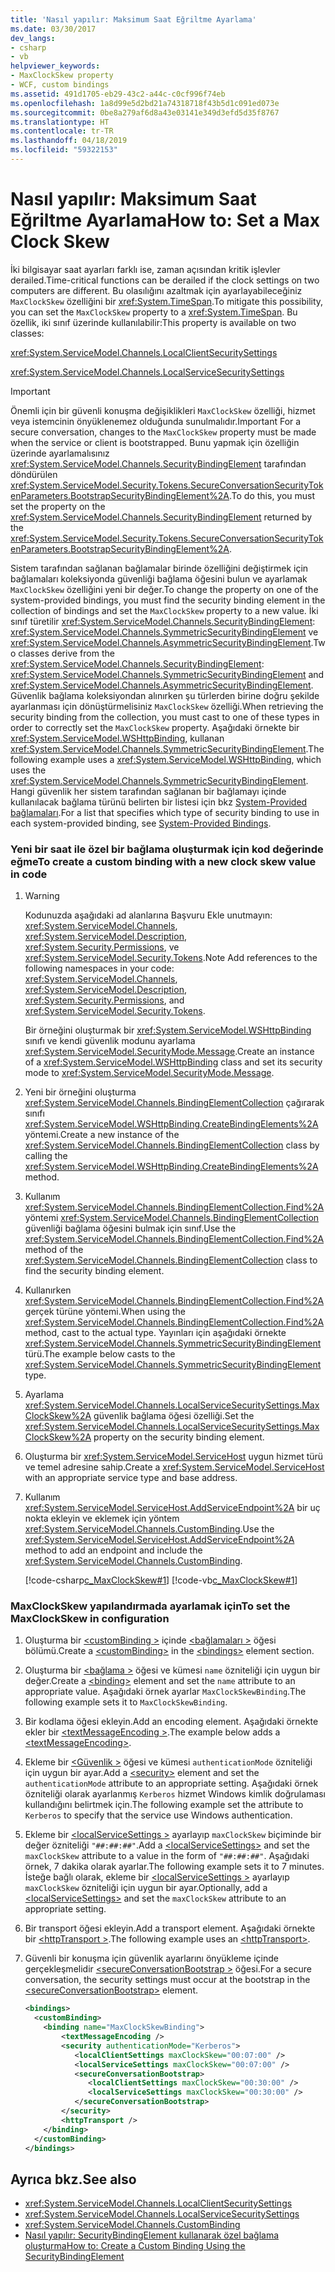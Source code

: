```yaml
---
title: 'Nasıl yapılır: Maksimum Saat Eğriltme Ayarlama'
ms.date: 03/30/2017
dev_langs:
- csharp
- vb
helpviewer_keywords:
- MaxClockSkew property
- WCF, custom bindings
ms.assetid: 491d1705-eb29-43c2-a44c-c0cf996f74eb
ms.openlocfilehash: 1a8d99e5d2bd21a74318718f43b5d1c091ed073e
ms.sourcegitcommit: 0be8a279af6d8a43e03141e349d3efd5d35f8767
ms.translationtype: HT
ms.contentlocale: tr-TR
ms.lasthandoff: 04/18/2019
ms.locfileid: "59322153"
---
```

# <a name="how-to-set-a-max-clock-skew"></a><span data-ttu-id="e8908-102">Nasıl yapılır: Maksimum Saat Eğriltme Ayarlama</span><span class="sxs-lookup"><span data-stu-id="e8908-102">How to: Set a Max Clock Skew</span></span>
<span data-ttu-id="e8908-103">İki bilgisayar saat ayarları farklı ise, zaman açısından kritik işlevler derailed.</span><span class="sxs-lookup"><span data-stu-id="e8908-103">Time-critical functions can be derailed if the clock settings on two computers are different.</span></span> <span data-ttu-id="e8908-104">Bu olasılığını azaltmak için ayarlayabileceğiniz `MaxClockSkew` özelliğini bir <xref:System.TimeSpan>.</span><span class="sxs-lookup"><span data-stu-id="e8908-104">To mitigate this possibility, you can set the `MaxClockSkew` property to a <xref:System.TimeSpan>.</span></span> <span data-ttu-id="e8908-105">Bu özellik, iki sınıf üzerinde kullanılabilir:</span><span class="sxs-lookup"><span data-stu-id="e8908-105">This property is available on two classes:</span></span>  
  
 <xref:System.ServiceModel.Channels.LocalClientSecuritySettings>  
  
 <xref:System.ServiceModel.Channels.LocalServiceSecuritySettings>  
  
> [!IMPORTANT]
>  <span data-ttu-id="e8908-106">Önemli için bir güvenli konuşma değişiklikleri `MaxClockSkew` özelliği, hizmet veya istemcinin önyüklenemez olduğunda sunulmalıdır.</span><span class="sxs-lookup"><span data-stu-id="e8908-106">Important   For a secure conversation, changes to the `MaxClockSkew` property  must be made when the service or client is bootstrapped.</span></span> <span data-ttu-id="e8908-107">Bunu yapmak için özelliğin üzerinde ayarlamalısınız <xref:System.ServiceModel.Channels.SecurityBindingElement> tarafından döndürülen <xref:System.ServiceModel.Security.Tokens.SecureConversationSecurityTokenParameters.BootstrapSecurityBindingElement%2A>.</span><span class="sxs-lookup"><span data-stu-id="e8908-107">To do this, you must set the property on the <xref:System.ServiceModel.Channels.SecurityBindingElement> returned by the <xref:System.ServiceModel.Security.Tokens.SecureConversationSecurityTokenParameters.BootstrapSecurityBindingElement%2A>.</span></span>  
  
 <span data-ttu-id="e8908-108">Sistem tarafından sağlanan bağlamalar birinde özelliğini değiştirmek için bağlamaları koleksiyonda güvenliği bağlama öğesini bulun ve ayarlamak `MaxClockSkew` özelliğini yeni bir değer.</span><span class="sxs-lookup"><span data-stu-id="e8908-108">To change the property on one of the system-provided bindings, you must find the security binding element in the collection of bindings and set the `MaxClockSkew` property to a new value.</span></span> <span data-ttu-id="e8908-109">İki sınıf türetilir <xref:System.ServiceModel.Channels.SecurityBindingElement>: <xref:System.ServiceModel.Channels.SymmetricSecurityBindingElement> ve <xref:System.ServiceModel.Channels.AsymmetricSecurityBindingElement>.</span><span class="sxs-lookup"><span data-stu-id="e8908-109">Two classes derive from the <xref:System.ServiceModel.Channels.SecurityBindingElement>: <xref:System.ServiceModel.Channels.SymmetricSecurityBindingElement> and <xref:System.ServiceModel.Channels.AsymmetricSecurityBindingElement>.</span></span> <span data-ttu-id="e8908-110">Güvenlik bağlama koleksiyondan alınırken şu türlerden birine doğru şekilde ayarlanması için dönüştürmelisiniz `MaxClockSkew` özelliği.</span><span class="sxs-lookup"><span data-stu-id="e8908-110">When retrieving the security binding from the collection, you must cast to one of these types in order to correctly set the `MaxClockSkew` property.</span></span> <span data-ttu-id="e8908-111">Aşağıdaki örnekte bir <xref:System.ServiceModel.WSHttpBinding>, kullanan <xref:System.ServiceModel.Channels.SymmetricSecurityBindingElement>.</span><span class="sxs-lookup"><span data-stu-id="e8908-111">The following example uses a <xref:System.ServiceModel.WSHttpBinding>, which uses the <xref:System.ServiceModel.Channels.SymmetricSecurityBindingElement>.</span></span> <span data-ttu-id="e8908-112">Hangi güvenlik her sistem tarafından sağlanan bir bağlamayı içinde kullanılacak bağlama türünü belirten bir listesi için bkz [System-Provided bağlamaları](../../../../docs/framework/wcf/system-provided-bindings.md).</span><span class="sxs-lookup"><span data-stu-id="e8908-112">For a list that specifies which type of security binding to use in each system-provided binding, see [System-Provided Bindings](../../../../docs/framework/wcf/system-provided-bindings.md).</span></span>  
  
### <a name="to-create-a-custom-binding-with-a-new-clock-skew-value-in-code"></a><span data-ttu-id="e8908-113">Yeni bir saat ile özel bir bağlama oluşturmak için kod değerinde eğme</span><span class="sxs-lookup"><span data-stu-id="e8908-113">To create a custom binding with a new clock skew value in code</span></span>  
  
1. > [!WARNING]
    >  <span data-ttu-id="e8908-114">Kodunuzda aşağıdaki ad alanlarına Başvuru Ekle unutmayın: <xref:System.ServiceModel.Channels>, <xref:System.ServiceModel.Description>, <xref:System.Security.Permissions>, ve <xref:System.ServiceModel.Security.Tokens>.</span><span class="sxs-lookup"><span data-stu-id="e8908-114">Note   Add references to the following namespaces in your code: <xref:System.ServiceModel.Channels>, <xref:System.ServiceModel.Description>, <xref:System.Security.Permissions>, and <xref:System.ServiceModel.Security.Tokens>.</span></span>  
  
     <span data-ttu-id="e8908-115">Bir örneğini oluşturmak bir <xref:System.ServiceModel.WSHttpBinding> sınıfı ve kendi güvenlik modunu ayarlama <xref:System.ServiceModel.SecurityMode.Message>.</span><span class="sxs-lookup"><span data-stu-id="e8908-115">Create an instance of a <xref:System.ServiceModel.WSHttpBinding> class and set its security mode to <xref:System.ServiceModel.SecurityMode.Message>.</span></span>  
  
2. <span data-ttu-id="e8908-116">Yeni bir örneğini oluşturma <xref:System.ServiceModel.Channels.BindingElementCollection> çağırarak sınıfı <xref:System.ServiceModel.WSHttpBinding.CreateBindingElements%2A> yöntemi.</span><span class="sxs-lookup"><span data-stu-id="e8908-116">Create a new instance of the <xref:System.ServiceModel.Channels.BindingElementCollection> class by calling the <xref:System.ServiceModel.WSHttpBinding.CreateBindingElements%2A> method.</span></span>  
  
3. <span data-ttu-id="e8908-117">Kullanım <xref:System.ServiceModel.Channels.BindingElementCollection.Find%2A> yöntemi <xref:System.ServiceModel.Channels.BindingElementCollection> güvenliği bağlama öğesini bulmak için sınıf.</span><span class="sxs-lookup"><span data-stu-id="e8908-117">Use the <xref:System.ServiceModel.Channels.BindingElementCollection.Find%2A> method of the <xref:System.ServiceModel.Channels.BindingElementCollection> class to find the security binding element.</span></span>  
  
4. <span data-ttu-id="e8908-118">Kullanırken <xref:System.ServiceModel.Channels.BindingElementCollection.Find%2A> gerçek türüne yöntemi.</span><span class="sxs-lookup"><span data-stu-id="e8908-118">When using the <xref:System.ServiceModel.Channels.BindingElementCollection.Find%2A> method, cast to the actual type.</span></span> <span data-ttu-id="e8908-119">Yayınları için aşağıdaki örnekte <xref:System.ServiceModel.Channels.SymmetricSecurityBindingElement> türü.</span><span class="sxs-lookup"><span data-stu-id="e8908-119">The example below casts to the <xref:System.ServiceModel.Channels.SymmetricSecurityBindingElement> type.</span></span>  
  
5. <span data-ttu-id="e8908-120">Ayarlama <xref:System.ServiceModel.Channels.LocalServiceSecuritySettings.MaxClockSkew%2A> güvenlik bağlama öğesi özelliği.</span><span class="sxs-lookup"><span data-stu-id="e8908-120">Set the <xref:System.ServiceModel.Channels.LocalServiceSecuritySettings.MaxClockSkew%2A> property on the security binding element.</span></span>  
  
6. <span data-ttu-id="e8908-121">Oluşturma bir <xref:System.ServiceModel.ServiceHost> uygun hizmet türü ve temel adresine sahip.</span><span class="sxs-lookup"><span data-stu-id="e8908-121">Create a <xref:System.ServiceModel.ServiceHost> with an appropriate service type and base address.</span></span>  
  
7. <span data-ttu-id="e8908-122">Kullanım <xref:System.ServiceModel.ServiceHost.AddServiceEndpoint%2A> bir uç nokta ekleyin ve eklemek için yöntem <xref:System.ServiceModel.Channels.CustomBinding>.</span><span class="sxs-lookup"><span data-stu-id="e8908-122">Use the <xref:System.ServiceModel.ServiceHost.AddServiceEndpoint%2A> method to add an endpoint and include the <xref:System.ServiceModel.Channels.CustomBinding>.</span></span>  
  
     [!code-csharp[c_MaxClockSkew#1](../../../../samples/snippets/csharp/VS_Snippets_CFX/c_maxclockskew/cs/source.cs#1)]
     [!code-vb[c_MaxClockSkew#1](../../../../samples/snippets/visualbasic/VS_Snippets_CFX/c_maxclockskew/vb/source.vb#1)]  
  
### <a name="to-set-the-maxclockskew-in-configuration"></a><span data-ttu-id="e8908-123">MaxClockSkew yapılandırmada ayarlamak için</span><span class="sxs-lookup"><span data-stu-id="e8908-123">To set the MaxClockSkew in configuration</span></span>  
  
1. <span data-ttu-id="e8908-124">Oluşturma bir [ \<customBinding >](../../../../docs/framework/configure-apps/file-schema/wcf/custombinding.md) içinde [ \<bağlamaları >](../../../../docs/framework/configure-apps/file-schema/wcf/bindings.md) öğesi bölümü.</span><span class="sxs-lookup"><span data-stu-id="e8908-124">Create a [\<customBinding>](../../../../docs/framework/configure-apps/file-schema/wcf/custombinding.md) in the [\<bindings>](../../../../docs/framework/configure-apps/file-schema/wcf/bindings.md) element section.</span></span>  
  
2. <span data-ttu-id="e8908-125">Oluşturma bir [ \<bağlama >](../../../../docs/framework/misc/binding.md) öğesi ve kümesi `name` özniteliği için uygun bir değer.</span><span class="sxs-lookup"><span data-stu-id="e8908-125">Create a [\<binding>](../../../../docs/framework/misc/binding.md) element and set the `name` attribute to an appropriate value.</span></span> <span data-ttu-id="e8908-126">Aşağıdaki örnek ayarlar `MaxClockSkewBinding`.</span><span class="sxs-lookup"><span data-stu-id="e8908-126">The following example sets it to `MaxClockSkewBinding`.</span></span>  
  
3. <span data-ttu-id="e8908-127">Bir kodlama öğesi ekleyin.</span><span class="sxs-lookup"><span data-stu-id="e8908-127">Add an encoding element.</span></span> <span data-ttu-id="e8908-128">Aşağıdaki örnekte ekler bir [ \<textMessageEncoding >](../../../../docs/framework/configure-apps/file-schema/wcf/textmessageencoding.md).</span><span class="sxs-lookup"><span data-stu-id="e8908-128">The example below adds a [\<textMessageEncoding>](../../../../docs/framework/configure-apps/file-schema/wcf/textmessageencoding.md).</span></span>  
  
4. <span data-ttu-id="e8908-129">Ekleme bir [ \<Güvenlik >](../../../../docs/framework/configure-apps/file-schema/wcf/security-of-custombinding.md) öğesi ve kümesi `authenticationMode` özniteliği için uygun bir ayar.</span><span class="sxs-lookup"><span data-stu-id="e8908-129">Add a [\<security>](../../../../docs/framework/configure-apps/file-schema/wcf/security-of-custombinding.md) element and set the `authenticationMode` attribute to an appropriate setting.</span></span> <span data-ttu-id="e8908-130">Aşağıdaki örnek özniteliği olarak ayarlanmış `Kerberos` hizmet Windows kimlik doğrulaması kullandığını belirtmek için.</span><span class="sxs-lookup"><span data-stu-id="e8908-130">The following example set the attribute to `Kerberos` to specify that the service use Windows authentication.</span></span>  
  
5. <span data-ttu-id="e8908-131">Ekleme bir [ \<localServiceSettings >](../../../../docs/framework/configure-apps/file-schema/wcf/localservicesettings-element.md) ayarlayıp `maxClockSkew` biçiminde bir değer özniteliği `"##:##:##"`.</span><span class="sxs-lookup"><span data-stu-id="e8908-131">Add a [\<localServiceSettings>](../../../../docs/framework/configure-apps/file-schema/wcf/localservicesettings-element.md) and set the `maxClockSkew` attribute to a value in the form of `"##:##:##"`.</span></span> <span data-ttu-id="e8908-132">Aşağıdaki örnek, 7 dakika olarak ayarlar.</span><span class="sxs-lookup"><span data-stu-id="e8908-132">The following example sets it to 7 minutes.</span></span> <span data-ttu-id="e8908-133">İsteğe bağlı olarak, ekleme bir [ \<localServiceSettings >](../../../../docs/framework/configure-apps/file-schema/wcf/localservicesettings-element.md) ayarlayıp `maxClockSkew` özniteliği için uygun bir ayar.</span><span class="sxs-lookup"><span data-stu-id="e8908-133">Optionally, add a [\<localServiceSettings>](../../../../docs/framework/configure-apps/file-schema/wcf/localservicesettings-element.md) and set the `maxClockSkew` attribute to an appropriate setting.</span></span>  
  
6. <span data-ttu-id="e8908-134">Bir transport öğesi ekleyin.</span><span class="sxs-lookup"><span data-stu-id="e8908-134">Add a transport element.</span></span> <span data-ttu-id="e8908-135">Aşağıdaki örnekte bir [ \<httpTransport >](../../../../docs/framework/configure-apps/file-schema/wcf/httptransport.md).</span><span class="sxs-lookup"><span data-stu-id="e8908-135">The following example uses an [\<httpTransport>](../../../../docs/framework/configure-apps/file-schema/wcf/httptransport.md).</span></span>  
  
7. <span data-ttu-id="e8908-136">Güvenli bir konuşma için güvenlik ayarlarını önyükleme içinde gerçekleşmelidir [ \<secureConversationBootstrap >](../../../../docs/framework/configure-apps/file-schema/wcf/secureconversationbootstrap.md) öğesi.</span><span class="sxs-lookup"><span data-stu-id="e8908-136">For a secure conversation, the security settings must occur at the bootstrap in the [\<secureConversationBootstrap>](../../../../docs/framework/configure-apps/file-schema/wcf/secureconversationbootstrap.md) element.</span></span>  
  
    ```xml  
    <bindings>  
      <customBinding>  
        <binding name="MaxClockSkewBinding">  
            <textMessageEncoding />  
            <security authenticationMode="Kerberos">  
               <localClientSettings maxClockSkew="00:07:00" />  
               <localServiceSettings maxClockSkew="00:07:00" />  
               <secureConversationBootstrap>  
                  <localClientSettings maxClockSkew="00:30:00" />  
                  <localServiceSettings maxClockSkew="00:30:00" />  
               </secureConversationBootstrap>  
            </security>  
            <httpTransport />  
        </binding>  
      </customBinding>  
    </bindings>  
    ```  
  
## <a name="see-also"></a><span data-ttu-id="e8908-137">Ayrıca bkz.</span><span class="sxs-lookup"><span data-stu-id="e8908-137">See also</span></span>

- <xref:System.ServiceModel.Channels.LocalClientSecuritySettings>
- <xref:System.ServiceModel.Channels.LocalServiceSecuritySettings>
- <xref:System.ServiceModel.Channels.CustomBinding>
- [<span data-ttu-id="e8908-138">Nasıl yapılır: SecurityBindingElement kullanarak özel bağlama oluşturma</span><span class="sxs-lookup"><span data-stu-id="e8908-138">How to: Create a Custom Binding Using the SecurityBindingElement</span></span>](../../../../docs/framework/wcf/feature-details/how-to-create-a-custom-binding-using-the-securitybindingelement.md)
